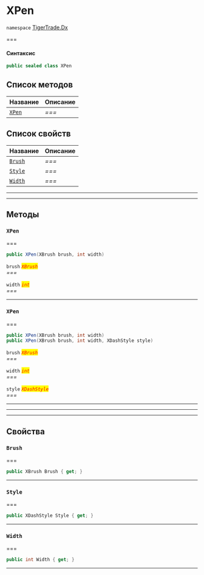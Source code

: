 # XPen

`namespace` [TigerTrade.Dx](./)

\===

#### Синтаксис

```csharp
public sealed class XPen
```

## Список методов

| Название                         | Описание |
| -------------------------------- | -------- |
| [`XPen`](xpen.cs.md#method-xpen) | _===_    |

## Список свойств

| Название                             | Описание |
| ------------------------------------ | -------- |
| [`Brush`](xpen.cs.md#property-brush) | _===_    |
| [`Style`](xpen.cs.md#property-style) | _===_    |
| [`Width`](xpen.cs.md#property-width) | _===_    |

***

***

## Методы

### `XPen` <a href="#method-xpen" id="method-xpen"></a>

\===

```csharp
public XPen(XBrush brush, int width)
```

`brush` _<mark style="color:red;">`XBrush`</mark>_\
_===_

`width` _<mark style="color:red;">`int`</mark>_\
_===_

***

### `XPen` <a href="#method-xpen" id="method-xpen"></a>

\===

```csharp
public XPen(XBrush brush, int width)
public XPen(XBrush brush, int width, XDashStyle style)
```

`brush` _<mark style="color:red;">`XBrush`</mark>_\
_===_

`width` _<mark style="color:red;">`int`</mark>_\
_===_

`style` _<mark style="color:red;">`XDashStyle`</mark>_\
_===_

***

***

***

## Свойства

### `Brush` <a href="#property-brush" id="property-brush"></a>

\===

```csharp
public XBrush Brush { get; }
```

***

### `Style` <a href="#property-style" id="property-style"></a>

\===

```csharp
public XDashStyle Style { get; }
```

***

### `Width` <a href="#property-width" id="property-width"></a>

\===

```csharp
public int Width { get; }
```

***
